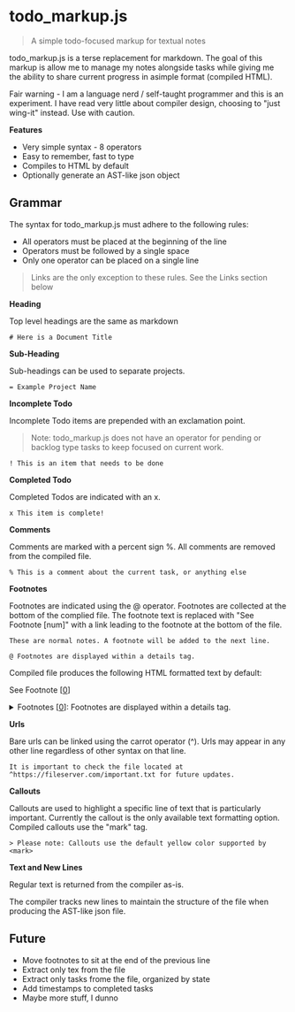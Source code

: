 # todo_markup.js

> A simple todo-focused markup for textual notes

todo_markup.js is a terse replacement for markdown. The goal of this markup is allow me to manage my notes alongside tasks while giving me the ability to share current progress in asimple format (compiled HTML). 

Fair warning - I am a language nerd / self-taught programmer and this is an experiment. I have read very little about compiler design, choosing to "just wing-it" instead. Use with caution.

**Features**

- Very simple syntax - 8 operators
- Easy to remember, fast to type
- Compiles to HTML by default
- Optionally generate an AST-like json object

## Grammar

The syntax for todo_markup.js must adhere to the following rules:

- All operators must be placed at the beginning of the line
- Operators must be followed by a single space
- Only one operator can be placed on a single line

> Links are the only exception to these rules. See the Links section below

**Heading**

Top level headings are the same as markdown

```
# Here is a Document Title

```

**Sub-Heading**

Sub-headings can be used to separate projects.


```
= Example Project Name

```

**Incomplete Todo**

Incomplete Todo items are prepended with an exclamation point.

> Note: todo_markup.js does not have an operator for pending or backlog type tasks to keep focused on current work. 

```
! This is an item that needs to be done

```

**Completed Todo**

Completed Todos are indicated with an x.

```
x This item is complete!

```

**Comments**

Comments are marked with a percent sign %. All comments are removed from the compiled file. 


```
% This is a comment about the current task, or anything else

```

**Footnotes**

Footnotes are indicated using the @ operator. Footnotes are collected at the bottom of the complied file. The footnote text is replaced with "See Footnote [num]" with a link leading to the footnote at the bottom of the file. 


```
These are normal notes. A footnote will be added to the next line.

@ Footnotes are displayed within a details tag.

```

Compiled file produces the following HTML formatted text by default:


See Footnote [<a id="src" href="#fnex">0</a>]

<details>
<summary>Footnotes</sumary>
[<a href="#src" id="fnex">0</a>]: Footnotes are displayed within a details tag.
</details>


**Urls**

Bare urls can be linked using the carrot operator (^). Urls may appear in any other line regardless of other syntax on that line. 

```
It is important to check the file located at ^https://fileserver.com/important.txt for future updates.

```

**Callouts**

Callouts are used to highlight a specific line of text that is particularly important. Currently the callout is the only available text formatting option. Compiled callouts use the "mark" tag.

```
> Please note: Callouts use the default yellow color supported by <mark>

```


**Text and New Lines**

Regular text is returned from the compiler as-is.

The compiler tracks new lines to maintain the structure of the file when producing the AST-like json file. 

## Future

- Move footnotes to sit at the end of the previous line
- Extract only tex from the file
- Extract only tasks frome the file, organized by state
- Add timestamps to completed tasks
- Maybe more stuff, I dunno
